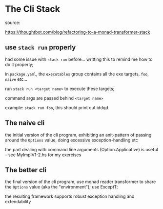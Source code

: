 # The Cli Stack

source:

https://thoughtbot.com/blog/refactoring-to-a-monad-transformer-stack

## use `stack run` properly

had some issue with `stack run` before... writting this to remind
me how to do it properly;

in `package.yaml`, the `executables` group contains all the exe
targets, `foo`, `naive` etc...

run `stack run <target name>` to execute these targets;

command args are passed behind `<target name>`

example: `stack run foo`, this should print out iddqd

## The naive cli

the initial version of the cli program, exhibiting an anit-pattern
of passing around the `Options` value, doing excessive exception-handling etc

the part dealing with command line arguments (Option.Applicative)
is useful - see MyImplV1-2.hs for my exercises

## The better cli

the final version of the cli program, use monad reader transformer
to share the `Options` value (aka the "environment"); use ExceptT;

the resulting framework supports robust exception handling and extendability

